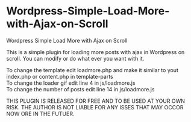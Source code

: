 # Wordpress-Simple-Load-More-with-Ajax-on-Scroll
Wordpress Simple Load More with Ajax on Scroll

This is a simple plugin for loading more posts with ajax in Wordpress on scroll. You can modify or do what ever you want with it.

To change the template edit loadmore.php and make it similar to yout index.php or content.php in template-parts<br>
To change the loader gif edit line 4 in  js/loadmore.js<br>
To change the number of posts edit line 14 in js/loadmore.js<br>

THIS PLUGIN IS RELEASED FOR FREE AND TO BE USED AT YOUR OWN RISK. 
THE AUTHOR IS NOT LIABLE FOR ANY ISSES THAT MAY OCCOR NOW ORE IN THE FUTUER.
